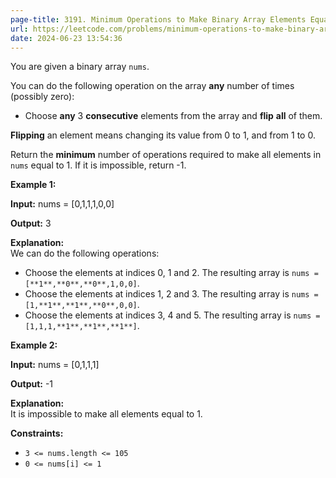 ```yaml
---
page-title: 3191. Minimum Operations to Make Binary Array Elements Equal to One I
url: https://leetcode.com/problems/minimum-operations-to-make-binary-array-elements-equal-to-one-i/description/
date: 2024-06-23 13:54:36
---
```

You are given a binary array `nums`.

You can do the following operation on the array **any** number of times (possibly zero):

-   Choose **any** 3 **consecutive** elements from the array and **flip** **all** of them.

**Flipping** an element means changing its value from 0 to 1, and from 1 to 0.

Return the **minimum** number of operations required to make all elements in `nums` equal to 1. If it is impossible, return -1.

**Example 1:**

**Input:** nums = \[0,1,1,1,0,0\]

**Output:** 3

**Explanation:**  
We can do the following operations:

-   Choose the elements at indices 0, 1 and 2. The resulting array is `nums = [**1**,**0**,**0**,1,0,0]`.
-   Choose the elements at indices 1, 2 and 3. The resulting array is `nums = [1,**1**,**1**,**0**,0,0]`.
-   Choose the elements at indices 3, 4 and 5. The resulting array is `nums = [1,1,1,**1**,**1**,**1**]`.

**Example 2:**

**Input:** nums = \[0,1,1,1\]

**Output:** \-1

**Explanation:**  
It is impossible to make all elements equal to 1.

**Constraints:**

-   `3 <= nums.length <= 105`
-   `0 <= nums[i] <= 1`